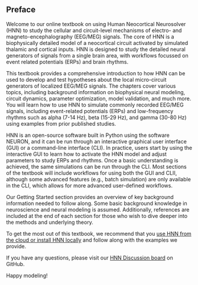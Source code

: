 <!--
# Title: Preface
# Updated: 2024-11-14
#
# Contributors:
    # Dylan Daniels
-->

## Preface

Welcome to our online textbook on using Human Neocortical Neurosolver (HNN) to study the cellular and circuit-level mechanisms of electro- and magneto-encephalography (EEG/MEG) signals. The core of HNN is a biophysically detailed model of a neocortical circuit activated by simulated thalamic and cortical inputs. HNN is designed to study the detailed neural generators of signals from a single brain area, with workflows focussed on event related potentials (ERPs) and brain rhythms.

This textbook provides a comprehensive introduction to how HNN can be used to develop and test hypotheses about the local micro-circuit generators of localized EEG/MEG signals. The chapters cover various topics, including background information on biophysical neural modeling, circuit dynamics, parameter optimization, model validation, and much more. You will learn how to use HNN to simulate commonly recorded EEG/MEG signals, including event-related potentials (ERPs) and low-frequency rhythms such as alpha (7-14 Hz), beta (15-29 Hz), and gamma (30-80 Hz) using examples from prior published studies.

HNN is an open-source software built in Python using the software NEURON, and it can be run through an interactive graphical user interface (GUI) or a command-line interface (CLI). In practice, users start by using the interactive GUI to learn how to activate the HNN model and adjust parameters to study ERPs and rhythms. Once a basic understanding is achieved, the same simulations can be run through the CLI. Most sections of the textbook will include workflows for using both the GUI and CLII, although some advanced features (e.g., batch simulation) are only available in the CLI, which allows for more advanced user-defined workflows.

Our Getting Started section provides an overview of key background information needed to follow along. Some basic background knowledge in neuroscience and neural modeling is assumed. Additionally, references are included at the end of each section for those who wish to dive deeper into the methods and underlying theory.

To get the most out of this textbook, we recommend that you [use HNN from the cloud or install HNN locally](01_getting_started/installation.html) and follow along with the examples we provide.

If you have any questions, please visit our [HNN Discussion board](https://github.com/jonescompneurolab/hnn-core/discussions) on GitHub.

Happy modeling!
